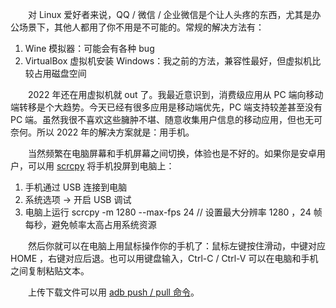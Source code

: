 　　对 Linux 爱好者来说，QQ / 微信 / 企业微信是个让人头疼的东西，尤其是办公场景下，其他人都用了你不用是不可能的。常规的解决方法有：

1. Wine 模拟器：可能会有各种 bug
2. VirtualBox 虚拟机安装 Windows：我之前的方法，兼容性最好，但虚拟机比较占用磁盘空间

　　2022 年还在用虚拟机就 out 了。我最近意识到，消费级应用从 PC 端向移动端转移是个大趋势。今天已经有很多应用是移动端优先，PC 端支持较差甚至没有 PC 端。虽然我很不喜欢这些臃肿不堪、随意收集用户信息的移动应用，但也无可奈何。所以 2022 年的解决方案就是：用手机。

　　当然频繁在电脑屏幕和手机屏幕之间切换，体验也是不好的。如果你是安卓用户，可以用 [scrcpy](https://github.com/Genymobile/scrcpy) 将手机投屏到电脑上：

1. 手机通过 USB 连接到电脑
2. 系统选项 → 开启 USB 调试
3. 电脑上运行 scrcpy -m 1280 --max-fps 24 // 设置最大分辨率 1280 ，24 帧每秒，避免帧率太高占用系统资源

　　然后你就可以在电脑上用鼠标操作你的手机了：鼠标左键按住滑动，中键对应 HOME ，右键对应后退。也可以用键盘输入，Ctrl-C / Ctrl-V 可以在电脑和手机之间复制粘贴文本。

　　上传下载文件可以用 [adb push / pull 命令](https://developer.android.com/studio/command-line/adb#copyfiles)。
